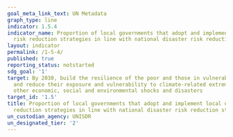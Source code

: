 ```yaml
---
goal_meta_link_text: UN Metadata
graph_type: line
indicator: 1.5.4
indicator_name: Proportion of local governments that adopt and implement local disaster
  risk reduction strategies in line with national disaster risk reduction strategies
layout: indicator
permalink: /1-5-4/
published: true
reporting_status: notstarted
sdg_goal: '1'
target: By 2030, build the resilience of the poor and those in vulnerable situations
  and reduce their exposure and vulnerability to climate-related extreme events and
  other economic, social and environmental shocks and disasters
target_id: '1.5'
title: Proportion of local governments that adopt and implement local disaster risk
  reduction strategies in line with national disaster risk reduction strategies
un_custodian_agency: UNISDR
un_designated_tier: '2'
---
```

